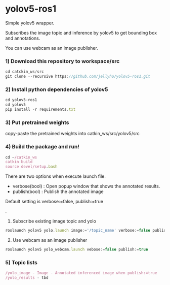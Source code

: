 # yolov5-ros1

Simple yolov5 wrapper.

Subscribes the image topic and inference by yolov5 to get bounding box and annotations.

You can use webcam as an image publisher.


### 1) Download this repository to workspace/src

```jsx
cd catckin_ws/src
git clone --recursive https://github.com/jellyho/yolov5-ros1.git
```

### 2) Install python dependencies of yolov5

```jsx
cd yolov5-ros1
cd yolov5
pip install -r requirements.txt
```

### 3) Put pretrained weights

copy-paste the pretrained weights into catkin_ws/src/yolov5/src



### 4) Build the package and run!

```jsx
cd ~/catkin_ws
catkin build
source devel/setup.bash
```

There are two options when execute launch file.
- verbose(bool) : Open popup window that shows the annotated results.
- publish(bool) : Publish the annotated image

Default setting is verbose:=false, publish:=true

.

1. Subscribe existing image topic and yolo
```jsx
roslaunch yolov5 yolo.launch image:='/topic_name' verbose:=false publish:= true
```

2. Use webcam as an image publisher
```jsx
roslaunch yolov5 yolo_webcam.launch vebose:=false publish:=true
```

### 5) Topic lists

```jsx
/yolo_image - Image - Annotated inferenced image when publish:=true
/yolo_results - tbd
```